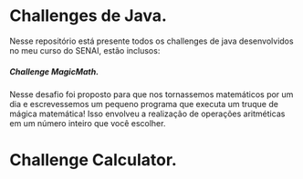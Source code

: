 # Challenges de Java.
Nesse repositório está presente todos os challenges de java desenvolvidos no meu curso do SENAI, estão inclusos:

<h5>Challenge MagicMath.</h5>
Nesse desafio foi proposto para que nos tornassemos matemáticos por um dia e escrevessemos um pequeno programa que executa um truque de mágica matemática! Isso envolveu a realização de operações aritméticas em um número inteiro que você escolher.

# Challenge Calculator.
